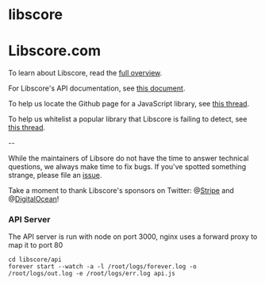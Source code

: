 libscore
========



Libscore.com
===========

To learn about Libscore, read the [full overview](https://medium.com/@Shapiro/be93165fa497).

For Libscore's API documentation, see [this document](API.md).

To help us locate the Github page for a JavaScript library, see [this thread](https://github.com/julianshapiro/libscore/issues/1).

To help us whitelist a popular library that Libscore is failing to detect, see [this thread](https://github.com/julianshapiro/libscore/issues/2).

--

While the maintainers of Libsore do not have the time to answer  technical questions, we always make time to fix bugs. If you've spotted something strange, please file an [issue](https://github.com/julianshapiro/libscore/issues).

Take a moment to thank Libscore's sponsors on Twitter: @[Stripe](https://twitter.com/stripe) and @[DigitalOcean](https://twitter.com/digitalocean)!

### API Server

The API server is run with node on port 3000, nginx uses a forward proxy to map it to port 80

```
cd libscore/api
forever start --watch -a -l /root/logs/forever.log -o /root/logs/out.log -e /root/logs/err.log api.js
```
